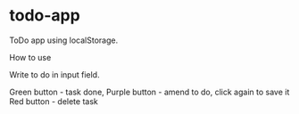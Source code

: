 # todo-app

ToDo app using localStorage.

How to use

Write to do in input field.

Green button - task done,
Purple button - amend to do, click again to save it
Red button - delete task

